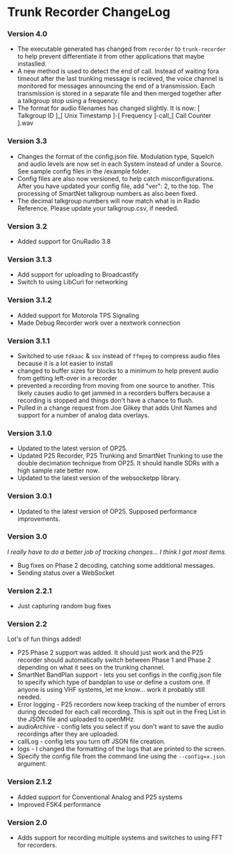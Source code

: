 Trunk Recorder ChangeLog
========================
### Version 4.0
* The executable generated has changed from `recorder` to `trunk-recorder` to help prevent differentiate it from other applications that maybe instaslled.
* A new method is used to detect the end of call. Instead of waiting fora timeout after the last trunking message is recieved, the voice channel is monitored for messages announcing the end of a transmission. Each transmission is stored in a separate file and then merged together after a talkgroup stop using a frequency.
* The format for audio filenames has changed slightly. It is now: [ Talkgroup ID ]\_[ Unix Timestamp ]-[ Frequency ]-call\_[ Call Counter ].wav


### Version 3.3
* Changes the format of the config.json file. Modulation type, Squelch and audio levels are now set in each System instead of under a Source. See sample config files in the /example folder. 
* Config files are also now versioned, to help catch misconfigurations. After you have updated your config file, add "ver": 2, to the top. The processing of SmartNet talkgroup numbers as also been fixed. 
* The decimal talkgroup numbers will now match what is in Radio Reference. Please update your talkgroup.csv, if needed.

### Version 3.2
* Added support for GnuRadio 3.8

### Version 3.1.3
* Add support for uploading to Broadcastify
* Switch to using LibCurl for networking

### Version 3.1.2
* Added support for Motorola TPS Signaling
* Made Debug Recorder work over a nextwork connection

### Version 3.1.1
* Switched to use `fdkaac` & `sox` instead of `ffmpeg` to compress audio files because it is a lot easier to install
* changed to buffer sizes for blocks to a minimum to help prevent audio from getting left-over in a recorder
* prevented a recording from moving from one source to another. This likely causes audio to get jammed in a recorders buffers because a recording is stopped and things don't have a chance to flush.
* Pulled in a change request from Joe Gilkey that adds Unit Names and support for a number of analog data overlays.

### Version 3.1.0
* Updated to the latest version of OP25.
* Updated P25 Recorder, P25 Trunking and SmartNet Trunking to use the double decimation technique from OP25. It should handle SDRs with a high sample rate better now.
* Updated to the latest version of the websocketpp library.

### Version 3.0.1
* Updated to the latest version of OP25. Supposed performance improvements.

### Version 3.0
*I really have to do a better job of tracking changes... I think I got most items.*
* Bug fixes on Phase 2 decoding, catching some additional messages.
* Sending status over a WebSocket

### Version 2.2.1
* Just capturing random bug fixes

### Version 2.2
Lot's of fun things added!
* P25 Phase 2 support was added. It should just work and the P25 recorder should automatically switch between Phase 1 and Phase 2 depending on what it sees on the trunking channel.
* SmartNet BandPlan support - lets you set configs in the config.json file to specify which type of bandplan to use or define a custom one. If anyone is using VHF systems, let me know... work it probably still needed.
* Error logging - P25 recorders now keep tracking of the number of errors during decoded for each call recording. This is spit out in the Freq List in the JSON file and uploaded to openMHz.
* audioArchive - config lets you select if you don't want to save the audio recordings after they are uploaded.
* callLog - config lets you turn off JSON file creation.
* logs - I changed the formatting of the logs that are printed to the screen.
* Specify the config file from the command line using the `--config=x.json` argument.

### Version 2.1.2
* Added support for Conventional Analog and P25 systems
* Improved FSK4 performance

### Version 2.0
* Adds support for recording multiple systems and switches to using FFT for recorders.
